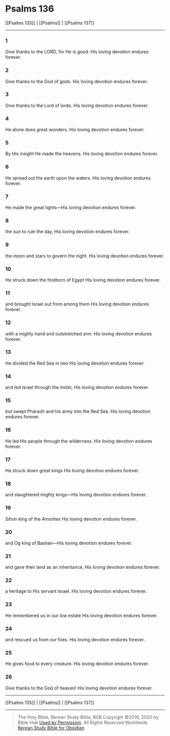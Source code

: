 # Psalms 136

[[Psalms 135]] | [[Psalms]] | [[Psalms 137]]

---

### 1
Give thanks to the LORD, for He is good. His loving devotion endures forever.

### 2
Give thanks to the God of gods. His loving devotion endures forever.

### 3
Give thanks to the Lord of lords. His loving devotion endures forever.

### 4
He alone does great wonders. His loving devotion endures forever.

### 5
By His insight He made the heavens. His loving devotion endures forever.

### 6
He spread out the earth upon the waters. His loving devotion endures forever.

### 7
He made the great lights—His loving devotion endures forever.

### 8
the sun to rule the day, His loving devotion endures forever.

### 9
the moon and stars to govern the night. His loving devotion endures forever.

### 10
He struck down the firstborn of Egypt His loving devotion endures forever.

### 11
and brought Israel out from among them His loving devotion endures forever.

### 12
with a mighty hand and outstretched arm. His loving devotion endures forever.

### 13
He divided the Red Sea in two His loving devotion endures forever.

### 14
and led Israel through the midst, His loving devotion endures forever.

### 15
but swept Pharaoh and his army into the Red Sea. His loving devotion endures forever.

### 16
He led His people through the wilderness. His loving devotion endures forever.

### 17
He struck down great kings His loving devotion endures forever.

### 18
and slaughtered mighty kings—His loving devotion endures forever.

### 19
Sihon king of the Amorites His loving devotion endures forever.

### 20
and Og king of Bashan—His loving devotion endures forever.

### 21
and gave their land as an inheritance, His loving devotion endures forever.

### 22
a heritage to His servant Israel. His loving devotion endures forever.

### 23
He remembered us in our low estate His loving devotion endures forever.

### 24
and rescued us from our foes. His loving devotion endures forever.

### 25
He gives food to every creature. His loving devotion endures forever.

### 26
Give thanks to the God of heaven! His loving devotion endures forever.

---

[[Psalms 135]] | [[Psalms]] | [[Psalms 137]]

---

> The Holy Bible, Berean Study Bible, BSB
> Copyright &copy;2016, 2020 by Bible Hub
> [Used by Permission](https://berean.bible/terms.htm). All Rights Reserved Worldwide.
> [Berean Study Bible for Obsidian](https://github.com/gapmiss/berean-study-bible-for-obsidian)

